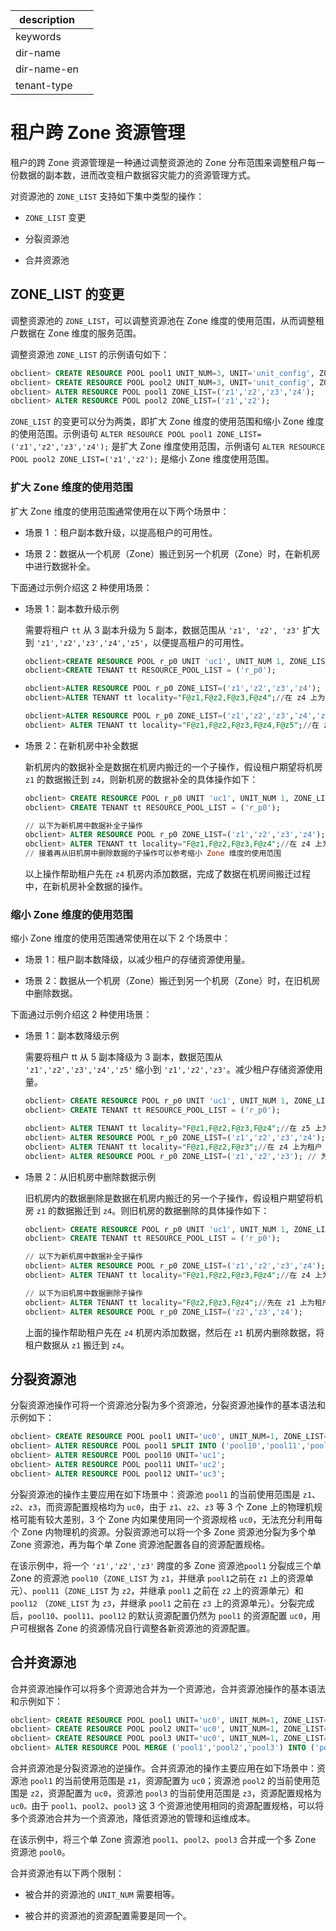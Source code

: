 |description||
|---|---|
|keywords||
|dir-name||
|dir-name-en||
|tenant-type||

# 租户跨 Zone 资源管理

租户的跨 Zone 资源管理是一种通过调整资源池的 Zone 分布范围来调整租户每一份数据的副本数，进而改变租户数据容灾能力的资源管理方式。

对资源池的 `ZONE_LIST` 支持如下集中类型的操作：

* `ZONE_LIST` 变更

* 分裂资源池

* 合并资源池

## ZONE_LIST 的变更

调整资源池的 `ZONE_LIST`，可以调整资源池在 Zone 维度的使用范围，从而调整租户数据在 Zone 维度的服务范围。

调整资源池 `ZONE_LIST` 的示例语句如下：

```sql
obclient> CREATE RESOURCE POOL pool1 UNIT_NUM=3, UNIT='unit_config', ZONE_LIST=('z1','z2','z3');
obclient> CREATE RESOURCE POOL pool2 UNIT_NUM=3, UNIT='unit_config', ZONE_LIST=('z1','z2','z3');
obclient> ALTER RESOURCE POOL pool1 ZONE_LIST=('z1','z2','z3','z4');
obclient> ALTER RESOURCE POOL pool2 ZONE_LIST=('z1','z2');
```

`ZONE_LIST` 的变更可以分为两类，即扩大 Zone 维度的使用范围和缩小 Zone 维度的使用范围。示例语句 `ALTER RESOURCE POOL pool1 ZONE_LIST=('z1','z2','z3','z4');` 是扩大 Zone 维度使用范围，示例语句 `ALTER RESOURCE POOL pool2 ZONE_LIST=('z1','z2');` 是缩小 Zone 维度使用范围。

### 扩大 Zone 维度的使用范围

扩大 Zone 维度的使用范围通常使用在以下两个场景中：

* 场景 1 ：租户副本数升级，以提高租户的可用性。

* 场景 2：数据从一个机房（Zone）搬迁到另一个机房（Zone）时，在新机房中进行数据补全。

下面通过示例介绍这 2 种使用场景：

* 场景 1：副本数升级示例

  需要将租户 `tt` 从 3 副本升级为 5 副本，数据范围从 `'z1', 'z2', 'z3'` 扩大到 `'z1','z2','z3','z4','z5'`，以便提高租户的可用性。

  ```sql
  obclient>CREATE RESOURCE POOL r_p0 UNIT 'uc1', UNIT_NUM 1, ZONE_LIST ('z1', 'z2', 'z3');
  obclient>CREATE TENANT tt RESOURCE_POOL_LIST = ('r_p0');
  
  obclient>ALTER RESOURCE POOL r_p0 ZONE_LIST=('z1','z2','z3','z4');
  obclient>ALTER TENANT tt locality="F@z1,F@z2,F@z3,F@z4";//在 z4 上为租户 tt 增加数据
  
  obclient>ALTER RESOURCE POOL r_p0 ZONE_LIST=('z1','z2','z3','z4','z5');
  obclient> ALTER TENANT tt locality="F@z1,F@z2,F@z3,F@z4,F@z5";//在 z5 上为租户 tt 增加数据
  ```

* 场景 2：在新机房中补全数据

  新机房内的数据补全是数据在机房内搬迁的一个子操作，假设租户期望将机房 `z1` 的数据搬迁到 `z4`，则新机房的数据补全的具体操作如下：

  ```sql
  obclient> CREATE RESOURCE POOL r_p0 UNIT 'uc1', UNIT_NUM 1, ZONE_LIST ('z1', 'z2', 'z3');
  obclient> CREATE TENANT tt RESOURCE_POOL_LIST = ('r_p0');
  
  // 以下为新机房中数据补全子操作
  obclient> ALTER RESOURCE POOL r_p0 ZONE_LIST=('z1','z2','z3','z4');
  obclient> ALTER TENANT tt locality="F@z1,F@z2,F@z3,F@z4";//在 z4 上为租户 tt 增加数据
  // 接着再从旧机房中删除数据的子操作可以参考缩小 Zone 维度的使用范围
  ```

  以上操作帮助租户先在 `z4` 机房内添加数据，完成了数据在机房间搬迁过程中，在新机房补全数据的操作。
  
### 缩小 Zone 维度的使用范围

缩小 Zone 维度的使用范围通常使用在以下 2 个场景中：

* 场景 1：租户副本数降级，以减少租户的存储资源使用量。

* 场景 2：数据从一个机房（Zone）搬迁到另一个机房（Zone）时，在旧机房中删除数据。

下面通过示例介绍这 2 种使用场景：

* 场景 1：副本数降级示例

  需要将租户 tt 从 5 副本降级为 3 副本，数据范围从 `'z1','z2','z3','z4','z5'` 缩小到 `'z1','z2','z3'`。减少租户存储资源使用量。

  ```sql
  obclient> CREATE RESOURCE POOL r_p0 UNIT 'uc1', UNIT_NUM 1, ZONE_LIST ('z1','z2','z3','z4','z5');
  obclient> CREATE TENANT tt RESOURCE_POOL_LIST = ('r_p0');
  
  obclient> ALTER TENANT tt locality="F@z1,F@z2,F@z3,F@z4";//在 z5 上为租户 tt 删除数据
  obclient> ALTER RESOURCE POOL r_p0 ZONE_LIST=('z1','z2','z3','z4'); // 为资源池删除 z5
  obclient> ALTER TENANT tt locality="F@z1,F@z2,F@z3";//在 z4 上为租户 tt 删除数据
  obclient> ALTER RESOURCE POOL r_p0 ZONE_LIST=('z1','z2','z3'); // 为资源池删除 z4
  ```

* 场景 2：从旧机房中删除数据示例

  旧机房内的数据删除是数据在机房内搬迁的另一个子操作，假设租户期望将机房 `z1` 的数据搬迁到 `z4`。则旧机房的数据删除的具体操作如下：

  ```sql
  obclient> CREATE RESOURCE POOL r_p0 UNIT 'uc1', UNIT_NUM 1, ZONE_LIST ('z1', 'z2', 'z3');
  obclient> CREATE TENANT tt RESOURCE_POOL_LIST = ('r_p0');
  
  // 以下为新机房中数据补全子操作
  obclient> ALTER RESOURCE POOL r_p0 ZONE_LIST=('z1','z2','z3','z4');
  obclient> ALTER TENANT tt locality="F@z1,F@z2,F@z3,F@z4";//在 z4 上为租户 tt 增加数据
  
  // 以下为旧机房中数据删除子操作
  obclient> ALTER TENANT tt locality="F@z2,F@z3,F@z4";//先在 z1 上为租户 tt 删除数据
  obclient> ALTER RESOURCE POOL r_p0 ZONE_LIST=('z2','z3','z4');
  ```

  上面的操作帮助租户先在 `z4` 机房内添加数据，然后在 `z1` 机房内删除数据，将租户数据从 `z1` 搬迁到 `z4`。
  
## 分裂资源池

分裂资源池操作可将一个资源池分裂为多个资源池，分裂资源池操作的基本语法和示例如下：

```sql
obclient> CREATE RESOURCE POOL pool1 UNIT='uc0', UNIT_NUM=1, ZONE_LIST=('z1','z2','z3');
obclient> ALTER RESOURCE POOL pool1 SPLIT INTO ('pool10','pool11','pool12') ON ('z1','z2','z3');
obclient> ALTER RESOURCE POOL pool10 UNIT='uc1';
obclient> ALTER RESOURCE POOL pool11 UNIT='uc2';
obclient> ALTER RESOURCE POOL pool12 UNIT='uc3';
```

分裂资源池的操作主要应用在如下场景中：资源池 `pool1` 的当前使用范围是 `z1`、`z2`、`z3`，而资源配置规格均为 `uc0`，由于 `z1`、`z2`、`z3` 等 3 个 Zone 上的物理机规格可能有较大差别，3 个 Zone 内如果使用同一个资源规格 `uc0`，无法充分利用每个 Zone 内物理机的资源。分裂资源池可以将一个多 Zone 资源池分裂为多个单 Zone 资源池，再为每个单 Zone 资源池配置各自的资源配置规格。

在该示例中，将一个 `'z1','z2','z3'` 跨度的多 Zone 资源池`pool1` 分裂成三个单 Zone 的资源池 `pool10`（`ZONE_LIST` 为 `z1`，并继承 `pool1`之前在 `z1` 上的资源单元）、`pool11`（`ZONE_LIST` 为 `z2`，并继承 `pool1` 之前在 `z2` 上的资源单元）和 `pool12` （`ZONE_LIST` 为 `z3`，并继承 `pool1` 之前在 `z3` 上的资源单元）。分裂完成后，`pool10`、`pool11`、`pool12` 的默认资源配置仍然为 `pool1` 的资源配置 `uc0`，用户可根据各 Zone 的资源情况自行调整各新资源池的资源配置。

## 合并资源池

合并资源池操作可以将多个资源池合并为一个资源池，合并资源池操作的基本语法和示例如下：

```sql
obclient> CREATE RESOURCE POOL pool1 UNIT='uc0', UNIT_NUM=1, ZONE_LIST=('z1');
obclient> CREATE RESOURCE POOL pool2 UNIT='uc0', UNIT_NUM=1, ZONE_LIST=('z2');
obclient> CREATE RESOURCE POOL pool3 UNIT='uc0', UNIT_NUM=1, ZONE_LIST=('z3');
obclient> ALTER RESOURCE POOL MERGE ('pool1','pool2','pool3') INTO ('pool0');
```

合并资源池是分裂资源池的逆操作。合并资源池的操作主要应用在如下场景中：资源池 `pool1` 的当前使用范围是 `z1`，资源配置为 `uc0`；资源池 `pool2` 的当前使用范围是 `z2`，资源配置为 `uc0`，资源池 `pool3` 的当前使用范围是 `z3`，资源配置规格为 `uc0。`由于 `pool1`、`pool2`、`pool3` 这 3 个资源池使用相同的资源配置规格，可以将多个资源池合并为一个资源池，降低资源池的管理和运维成本。

在该示例中，将三个单 Zone 资源池 `pool1`、`pool2`、`pool3` 合并成一个多 Zone 资源池 `pool0`。

合并资源池有以下两个限制：

* 被合并的资源池的 `UNIT_NUM` 需要相等。

* 被合并的资源池的资源配置需要是同一个。
